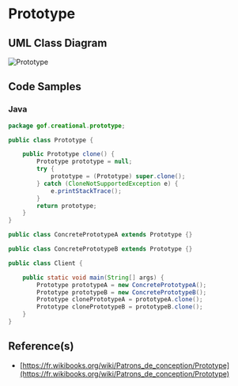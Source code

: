 # Prototype



## UML Class Diagram

![Prototype](https://upload.wikimedia.org/wikipedia/commons/b/bd/UML_DP_Prototype.png "The Prototype")

## Code Samples

### Java

```Java
package gof.creational.prototype;

public class Prototype {

    public Prototype clone() {
        Prototype prototype = null;
        try {
            prototype = (Prototype) super.clone();
        } catch (CloneNotSupportedException e) {
            e.printStackTrace();
        }
        return prototype;
    }
}

public class ConcretePrototypeA extends Prototype {}

public class ConcretePrototypeB extends Prototype {}

public class Client {

    public static void main(String[] args) {
        Prototype prototypeA = new ConcretePrototypeA();
        Prototype prototypeB = new ConcretePrototypeB();
        Prototype clonePrototypeA = prototypeA.clone();
        Prototype clonePrototypeB = prototypeB.clone();
    }
}
```

## Reference(s)

- [https://fr.wikibooks.org/wiki/Patrons_de_conception/Prototype](https://fr.wikibooks.org/wiki/Patrons_de_conception/Prototype)
